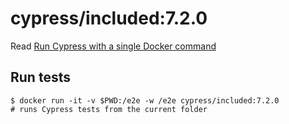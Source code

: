 <!--
WARNING: this file was autogenerated by generate-included-image.js using

    npm run add:included -- 7.2.0 cypress/browsers:node14.16.0-chrome89-ff77
-->

# cypress/included:7.2.0

Read [Run Cypress with a single Docker command][blog post url]

## Run tests

```shell
$ docker run -it -v $PWD:/e2e -w /e2e cypress/included:7.2.0
# runs Cypress tests from the current folder
```

[blog post url]: https://www.cypress.io/blog/2019/05/02/run-cypress-with-a-single-docker-command/
